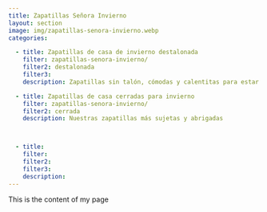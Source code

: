 ```yaml
---
title: Zapatillas Señora Invierno
layout: section
image: img/zapatillas-senora-invierno.webp
categories:

  - title: Zapatillas de casa de invierno destalonada
    filter: zapatillas-senora-invierno/
    filter2: destalonada
    filter3: 
    description: Zapatillas sin talón, cómodas y calentitas para estar en casa 

  - title: Zapatillas de casa cerradas para invierno
    filter: zapatillas-senora-invierno/
    filter2: cerrada
    description: Nuestras zapatillas más sujetas y abrigadas



  - title: 
    filter: 
    filter2: 
    filter3: 
    description: 
---
```


This is the content of my page